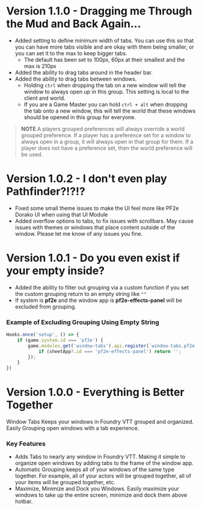 # Version 1.1.0 - Dragging me Through the Mud and Back Again...
- Added setting to define minimum width of tabs. You can use this so that you can have more tabs visible and are okay with them being smaller, or you can set it to the max to keep bigger tabs.
  - The default has been set to 100px, 60px at their smallest and the max is 210px
- Added the ability to drag tabs around in the header bar.
- Added the ability to drag tabs between windows.
  - Holding `ctrl` when dropping the tab on a new window will tell the window to always open up in this group. This setting is local to the client and world.
  - If you are a Game Master you can hold `ctrl + alt` when dropping the tab onto a new window, this will tell the world that these windows should be opened in this group for everyone.

> **NOTE** A players grouped preferences will always override a world grouped preference. If a player has a preference set for a window to always open in a group, it will always open in that group for them. If a player does not have a preference set, then the world preference will be used.

# Version 1.0.2 - I don't even play Pathfinder?!?!?
- Fixed some small theme issues to make the UI feel more like PF2e Dorako UI when using that UI Module
- Added overflow options to tabs, to fix issues with scrollbars. May cause issues with themes or windows that place content outside of the window. Please let me know of any issues you fine.

# Version 1.0.1 - Do you even exist if your empty inside?
- Added the ability to filter out grouping via a custom function if you set the custom grouping return to an empty string like `""`
- If system is **pf2e** and the window app is **pf2e-effects-panel** will be excluded from grouping.

### Example of Excluding Grouping Using Empty String
```javascript
Hooks.once('setup', () => {
	if (game.system.id === 'pf2e') {
		game.modules.get('window-tabs').api.register(`window-tabs.pf2e`, (sheetApp) => {
			if (sheetApp?.id === 'pf2e-effects-panel') return '';
		});
	}
})
```

# Version 1.0.0 - Everything is Better Together
Window Tabs Keeps your windows in Foundry VTT grouped and organized. Easily Grouping open windows with a tab experience.

### Key Features
- Adds Tabs to nearly any window in Foundry VTT. Making it simple to organize open windows by adding tabs to the frame of the window app.
- Automatic Grouping keeps all of your windows of the same type together. For example, all of your actors will be grouped together, all of your items will be grouped together, etc.
- Maximize, Minimize and Dock you Windows. Easily maximize your windows to take up the entire screen, minimize and dock them above hotbar.